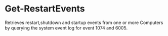 # Get-RestartEvents
Retrieves restart,shutdown and startup events from one or more Computers by querying the system event log for event 1074 and 6005.
